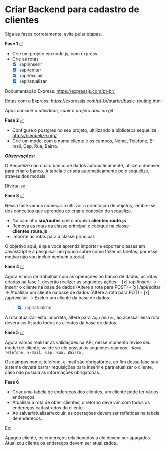 
# Criar Backend para cadastro de clientes

Siga as fases corretamente, evite pular etapas.

**Fase 1**  [✅](https://emojipedia.org/check-mark-button/)

- Crie um projeto em node.js, com express.
- Crie as rotas 
	 - [x] /api/inserir
	 - [x] /api/editar
	 - [x] /api/excluir
	 - [x] /api/atualizar

Documentação Express: https://expressjs.com/pt-br/

Rotas com o Express: https://expressjs.com/pt-br/starter/basic-routing.html

*Após concluir a atividade, subir o projeto aqui no git*

**Fase 2**  [✅](https://emojipedia.org/check-mark-button/)

- Configure o postgres no seu projeto, ultilizando a biblioteca sequelize. https://sequelize.org/
- Crie um model com o nome cliente e os campos, Nome, Telefone, E-mail, Cep, Rua, Bairro.


***Observações:***

O Sequelize não cria o banco de dados automaticamente, utilize o dbeaver para criar o banco.
A tabela é criada automaticamente pelo sequelize, através dos models.

Divirta-se

**Fase 3**  [✅](https://emojipedia.org/check-mark-button/)

Nessa fase vamos começar a ultilizar a orientação de objetos, lembre-se dos conceitos que aprendeu ao criar a conexão do sequelize.

- No caminho **src/routes** crie o arquivo **clientes.route.js**
- Remova as rotas da classe principal e coloque na classe  **clientes.route.js**
- Importe as rotas para a classe principal.

O objetivo aqui, é que você aprenda importar e exportar classes em JavasCript e a pesquisar um pouco sobre como fazer as tarefas, por esse motivo não vou incluir nenhum tutorial.

**Fase 4** [✅](https://emojipedia.org/check-mark-button/)

Agora é hora de trabalhar com as operações no banco de dados, as rotas criadas na fase 1, deverão realizar as seguintes ações:
	 - [x] /api/inserir -> Inserir o cliente na base de dados (Altere a rota para POST)
	 - [x] /api/editar -> Atualizar um cliente na base de dados (Altere a rota para PUT)
	 - [x] /api/excluir -> Excluir um cliente da base de dados
> 	 - [x] /api/atualizar

A rota atualizar está incorreta, altere para `/api/obter`, ao acessar essa rota devera ser listado todos os clientes da base de dados.

**Fase 5** [✅](https://emojipedia.org/check-mark-button/)

Agora vamos realizar as validações na API, nesse momento revise seu model de cliente,  valide se ele possui os seguintes campos: ` Nome, Telefone, E-mail, Cep, Rua, Bairro.`

Os campos nome, telefone, e-mail são obrigatórios, ao fim dessa fase seu sistema deverá barrar requisições para inserir e para atualizar o cliente, caso não possua as informações obrigatórias.

**Fase 6**

- Criar uma tabela de endereços dos clientes, um cliente pode ter vários endereços.
- Atualizar a rota de obter clientes, o retorno deve vim com todos os endereços cadastrados do cliente.
- Ao salvar/atualizar/excluir, as operações devem ser refletidas na tabela de endereços.

Ex:

Apagou cliente, os endereços relacionados a ele devem ser apagados. Atualizou cliente os endereços devem ser atualizados..

